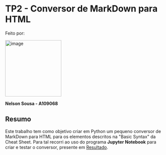 # TP2 - Conversor de MarkDown para HTML

Feito por:
  
  <img width="180" height="180" alt="image" src="https://github.com/user-attachments/assets/37338582-83b4-4b7d-933b-ecc82cbd9d91" />
  
  **Nelson Sousa - A109068**


## Resumo

Este trabalho tem como objetivo criar em Python um pequeno conversor de MarkDown para HTML para os elementos descritos na "Basic Syntax" da Cheat Sheet.
Para tal recorri ao uso do programa **Jupyter Notebook** para criar e testar o conversor, presente em [Resultado](Resultado.py).


